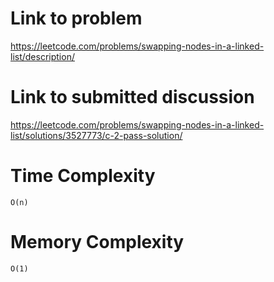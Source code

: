 # Link to problem
https://leetcode.com/problems/swapping-nodes-in-a-linked-list/description/

# Link to submitted discussion
https://leetcode.com/problems/swapping-nodes-in-a-linked-list/solutions/3527773/c-2-pass-solution/

# Time Complexity
`O(n)`

# Memory Complexity
`O(1)`
